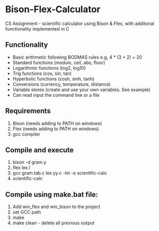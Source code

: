 # Bison-Flex-Calculator
CS Assignment - scientific calculator using Bison &amp; Flex, with additonal functionality implemented in C

## Functionality 
* Basic arithmetic following BODMAS rules e.g, 4 * (3 + 2) = 20
* Standard functions (modulo, ceil, abs, floor) 
* Logarithmic functions (log2, log10)
* Trig functions (cos, sin, tan)
* Hyperbolic functions (cosh, sinh, tanh)
* Conversions (currency, temperature, distance) 
* Variable stores (create and use your own variables. See example)
* Can read input the command line or a file


## Requirements
1. Bison (needs adding to PATH on windows)
2. Flex (needs adding to PATH on windows)
3. gcc compiler

## Compile and execute
1. bison -d gram.y
2. flex lex.l
3. gcc gram.tab.c lex.yy.c -lm -o scientific-calc
4. scientific-calc

## Compile using make.bat file:
1. Add win_flex and win_bison to the project
2. set GCC path 
2. make
3. make clean - delete all previous output
